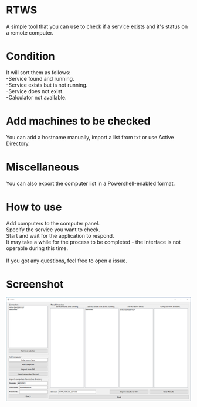 # RTWS
 A simple tool that you can use to check if a service exists and it's status on a remote computer.
# Condition
 It will sort them as follows:\
 -Service found and running.\
 -Service exists but is not running.\
 -Service does not exist.\
 -Calculator not available.

# Add machines to be checked
 You can add a hostname manually, import a list from txt or use Active Directory.

# Miscellaneous
 You can also export the computer list in a Powershell-enabled format.

# How to use
 Add computers to the computer panel.\
 Specify the service you want to check.\
 Start and wait for the application to respond.\
 It may take a while for the process to be completed - the interface is not operable during this time.\
 \
 If you got any questions, feel free to open a issue.

# Screenshot
 ![You should see a screenshot](/Screenshot_.PNG?raw=true "RTWS")
